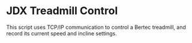 # JDX Treadmill Control

This script uses TCP/IP communication to control a Bertec treadmill, and record its current speed and incline settings. 